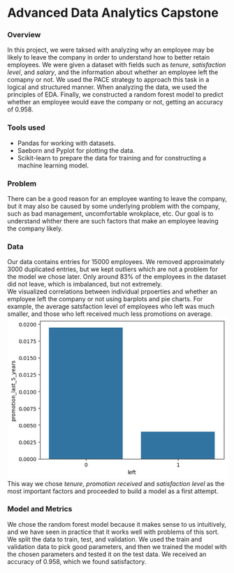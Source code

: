 # Advanced Data Analytics Capstone
### Overview
In this project, we were taksed with analyzing why an employee may be likely to leave the company in order to understand how to better retain employees. We were given a dataset with fields such as _tenure_, _satisfaction level_, and _salary_, and the information about whether an employee left the comapny or not. We used the PACE strategy to approach this task in a logical and structured manner. When analyzing the data, we used the principles of EDA. Finally, we constructed a random forest model to predict whether an employee would eave the company or not, getting an accuracy of 0.958.

### Tools used
* Pandas for working with datasets.
* Saeborn and Pyplot for plotting the data.
* Scikit-learn to prepare the data for training and for constructing a machine learning model.

### Problem
There can be a good reason for an employee wanting to leave the company, but it may also be caused by some underlying problem with the company, such as bad management, uncomfortable wrokplace, etc. Our goal is to understand whther there are such factors that make an employee leaving the company likely.

### Data  
Our data contains entries for 15000 employees. We removed approximately 3000 duplicated entries, but we kept outliers which are not a problem for the model we chose later. Only around 83% of the employees in the dataset did not leave, which is imbalanced, but not extremely.    
We visualized correlations between individual prpoerties and whether an employee left the company or not using barplots and pie charts. For example, the average satsfaction level of employees who left was much smaller, and those who left received much less promotions on average.   
![left promotion barplot](https://github.com/jonny9066/AdvancedDataAnalyticsCapstone/blob/main/promotion_left_barplot.png?raw=true)
This way we chose _tenure_, _promotion received_ and _satisfaction level_ as the most important factors and proceeded to build a model as a first attempt.

### Model and Metrics
We chose the random forest model because it makes sense to us intuitively, and we have seen in practice that it works well with problems of this sort. We split the data to train, test, and validation. We used the train and validation data to pick good parameters, and then we trained the model with the chosen parameters and tested it on the test data. We received an accuracy of 0.958, which we found satisfactory.



